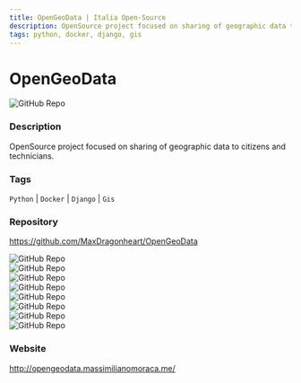 ```yaml
---
title: OpenGeoData | Italia Open-Source
description: OpenSource project focused on sharing of geographic data to citizens and technicians.
tags: python, docker, django, gis
---
```

        

# OpenGeoData

![GitHub Repo](https://img.shields.io/static/v1?label=category&message=opensource&color=green)

### Description

OpenSource project focused on sharing of geographic data to citizens and technicians.

### Tags

`Python` | `Docker` | `Django` | `Gis`

### Repository

https://github.com/MaxDragonheart/OpenGeoData

![GitHub Repo](https://img.shields.io/github/stars/MaxDragonheart/OpenGeoData?style=social)<br />![GitHub Repo](https://img.shields.io/github/forks/MaxDragonheart/OpenGeoData?style=social)<br />![GitHub Repo](https://img.shields.io/github/v/tag/MaxDragonheart/OpenGeoData?style=social)<br />![GitHub Repo](https://img.shields.io/github/contributors/MaxDragonheart/OpenGeoData)<br />![GitHub Repo](https://img.shields.io/github/issues-pr/MaxDragonheart/OpenGeoData)<br />![GitHub Repo](https://img.shields.io/github/issues/MaxDragonheart/OpenGeoData)<br />![GitHub Repo](https://img.shields.io/github/license/MaxDragonheart/OpenGeoData)<br />![GitHub Repo](https://img.shields.io/github/last-commit/MaxDragonheart/OpenGeoData)<br />

### Website

http://opengeodata.massimilianomoraca.me/